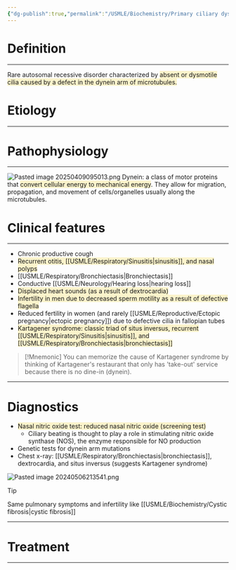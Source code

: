 ```yaml
---
{"dg-publish":true,"permalink":"/USMLE/Biochemistry/Primary ciliary dyskinesia/","tags":["t1"]}
---
```


# Definition
---
Rare autosomal recessive disorder characterized by <span style="background:rgba(240, 200, 0, 0.2)">absent or dysmotile cilia caused by a defect in the dynein arm of microtubules.</span>

# Etiology
---

# Pathophysiology
---
![Pasted image 20250409095013.png](/img/user/appendix/Pasted%20image%2020250409095013.png)
Dynein: a class of motor proteins that <span style="background:rgba(240, 200, 0, 0.2)">convert cellular energy to mechanical energy</span>. They allow for migration, propagation, and movement of cells/organelles usually along the microtubules.
# Clinical features
---
- Chronic productive cough
- <span style="background:rgba(240, 200, 0, 0.2)">Recurrent otitis, [[USMLE/Respiratory/Sinusitis\|sinusitis]], and nasal polyps</span>
- [[USMLE/Respiratory/Bronchiectasis\|Bronchiectasis]]
- Conductive [[USMLE/Neurology/Hearing loss\|hearing loss]]
- <span style="background:rgba(240, 200, 0, 0.2)">Displaced heart sounds (as a result of dextrocardia)</span>
- <span style="background:rgba(240, 200, 0, 0.2)">Infertility in men due to decreased sperm motility as a result of defective flagella</span>
- Reduced fertility in women (and rarely [[USMLE/Reproductive/Ectopic pregnancy\|ectopic pregnancy]]) due to defective cilia in fallopian tubes
- <span style="background:rgba(240, 200, 0, 0.2)">Kartagener syndrome: classic triad of situs inversus, recurrent [[USMLE/Respiratory/Sinusitis\|sinusitis]], and [[USMLE/Respiratory/Bronchiectasis\|bronchiectasis]]</span>

>[!Mnemonic] 
>You can memorize the cause of Kartagener syndrome by thinking of Kartagener's restaurant that only has 'take-out' service because there is no dine-in (dynein).

---
# Diagnostics
- <span style="background:rgba(240, 200, 0, 0.2)">Nasal nitric oxide test: reduced nasal nitric oxide (screening test)</span>
	- Ciliary beating is thought to play a role in stimulating nitric oxide synthase (NOS), the enzyme responsible for NO production
- Genetic tests for dynein arm mutations
- Chest x-ray: [[USMLE/Respiratory/Bronchiectasis\|bronchiectasis]], dextrocardia, and situs inversus (suggests Kartagener syndrome) 

![Pasted image 20240506213541.png](/img/user/appendix/Pasted%20image%2020240506213541.png)
>[!tip] 
>Same pulmonary symptoms and infertility like [[USMLE/Biochemistry/Cystic fibrosis\|cystic fibrosis]]

---
# Treatment


---
